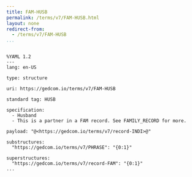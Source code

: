 ```yaml
---
title: FAM-HUSB
permalink: /terms/v7/FAM-HUSB.html
layout: none
redirect-from:
  - /terms/v7/FAM-HUSB
...
```


```

%YAML 1.2
---
lang: en-US

type: structure

uri: https://gedcom.io/terms/v7/FAM-HUSB

standard tag: HUSB

specification:
  - Husband
  - This is a partner in a FAM record. See FAMILY_RECORD for more.

payload: "@<https://gedcom.io/terms/v7/record-INDI>@"

substructures:
  "https://gedcom.io/terms/v7/PHRASE": "{0:1}"

superstructures:
  "https://gedcom.io/terms/v7/record-FAM": "{0:1}"
...

```
